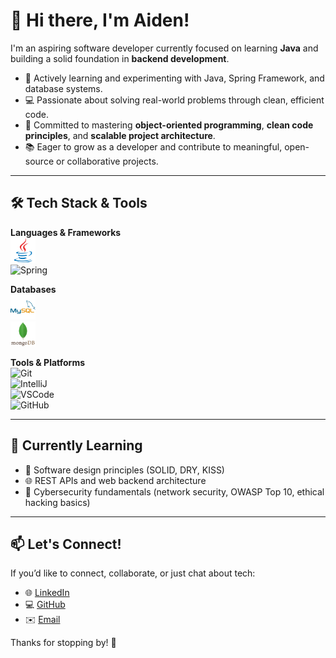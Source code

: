 <!--
- 🔭 I’m currently working on ...
- 🌱 I’m currently learning ...
- 👯 I’m looking to collaborate on ...
- 🤔 I’m looking for help with ...
- 💬 Ask me about ...
- 📫 How to reach me: ...
- 😄 Pronouns: ...
- ⚡ Fun fact: ...
-->
# 👋 Hi there, I'm Aiden!

I'm an aspiring software developer currently focused on learning **Java** and building a solid foundation in **backend development**.

- 🌱 Actively learning and experimenting with Java, Spring Framework, and database systems.  
- 💻 Passionate about solving real-world problems through clean, efficient code.  
- 🎯 Committed to mastering **object-oriented programming**, **clean code principles**, and **scalable project architecture**.  
- 📚 Eager to grow as a developer and contribute to meaningful, open-source or collaborative projects.

---

## 🛠️ Tech Stack & Tools

**Languages & Frameworks**  
<img src="https://raw.githubusercontent.com/devicons/devicon/master/icons/java/java-original.svg" alt="Java" width="40" height="40"/>  
<img src="https://www.vectorlogo.zone/logos/springio/springio-icon.svg" alt="Spring" width="40" height="40"/>

**Databases**  
<img src="https://raw.githubusercontent.com/devicons/devicon/master/icons/mysql/mysql-original-wordmark.svg" alt="MySQL" width="40" height="40"/>  
<img src="https://raw.githubusercontent.com/devicons/devicon/master/icons/mongodb/mongodb-original-wordmark.svg" alt="MongoDB" width="40" height="40"/>

**Tools & Platforms**  
<img src="https://www.vectorlogo.zone/logos/git-scm/git-scm-icon.svg" alt="Git" width="40" height="40"/>  
<img src="https://cdn.jsdelivr.net/gh/devicons/devicon/icons/intellij/intellij-original.svg" alt="IntelliJ" width="40" height="40"/>  
<img src="https://cdn.jsdelivr.net/gh/devicons/devicon/icons/vscode/vscode-original.svg" alt="VSCode" width="40" height="40"/>  
<img src="https://cdn.jsdelivr.net/gh/devicons/devicon/icons/github/github-original.svg" alt="GitHub" width="40" height="40"/>

---

## 🧠 Currently Learning

- 🧩 Software design principles (SOLID, DRY, KISS)
- 🌐 REST APIs and web backend architecture
- 🔐 Cybersecurity fundamentals (network security, OWASP Top 10, ethical hacking basics)

---

## 📫 Let's Connect!

If you’d like to connect, collaborate, or just chat about tech:

- 🌐 [LinkedIn](#)  
- 💻 [GitHub](#)  
- ✉️ [Email](aiden95rg@gmail.com)

Thanks for stopping by! 🙌

